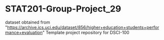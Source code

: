 # STAT201-Group-Project_29
dataset obtained from "https://archive.ics.uci.edu/dataset/856/higher+education+students+performance+evaluation"
Template project repository for DSCI-100
